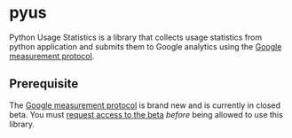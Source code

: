 pyus
====

Python Usage Statistics is a library that collects usage statistics from python application
and submits them to Google analytics using the [Google measurement protocol][1].

Prerequisite
------------

The [Google measurement protocol][1] is brand new and is currently in closed beta.
You must [request access to the beta][2] *before* being allowed to use this library.

[1]: https://developers.google.com/analytics/devguides/collection/protocol/v1/
[2]: https://services.google.com/fb/forms/analyticspreview/